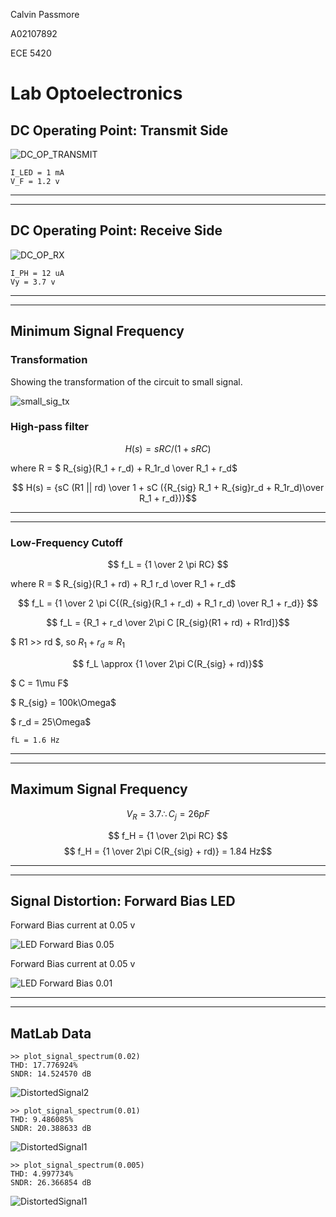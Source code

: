 Calvin Passmore

A02107892

ECE 5420

# Lab Optoelectronics

## DC Operating Point: Transmit Side

![DC_OP_TRANSMIT](./Prelab1.drawio.png)

    I_LED = 1 mA
    V_F = 1.2 v
    
___
___

## DC Operating Point: Receive Side

![DC_OP_RX](./DC_OP_RX.drawio.png)

    I_PH = 12 uA
    Vy = 3.7 v

___
___

## Minimum Signal Frequency

### Transformation
Showing the transformation of the circuit to small signal.

![small_sig_tx](./TX_SmallSignal.drawio.png)

### High-pass filter

$$ H(s) = sRC/(1 + sRC) $$

where R = $ R_{sig}(R_1 + r_d) + R_1r_d \over R_1 + r_d$

$$ H(s) = {sC (R1 || rd) \over 1 + sC ({R_{sig} R_1 + R_{sig}r_d + R_1r_d)\over R_1 + r_d})}$$

---
---

### Low-Frequency Cutoff

$$ f_L = {1 \over 2 \pi RC} $$

where R = $ R_{sig}(R_1 + rd) + R_1 r_d \over R_1 + r_d$

$$ f_L = {1 \over 2 \pi C{(R_{sig}(R_1 + r_d) + R_1 r_d) \over R_1 + r_d}} $$

$$ f_L = {R_1 + r_d \over 2\pi C [R_{sig}(R1 + rd) + R1rd]}$$

$ R1 >> rd $, so $R_1 + r_d \approx R_1$

$$ f_L \approx {1 \over 2\pi C(R_{sig} + rd)}$$

$ C = 1\mu F$

$ R_{sig} = 100k\Omega$

$ r_d = 25\Omega$

```​
fL = 1.6 Hz
```
---
---
## Maximum Signal Frequency

$$ V_R = 3.7 \therefore C_j = 26 pF$$

$$ f_H = {1 \over 2\pi RC} $$
$$ f_H = {1 \over 2\pi C(R_{sig} + rd)} = 1.84 Hz$$

---
---

## Signal Distortion: Forward Bias LED

Forward Bias current at 0.05 v

![LED Forward Bias 0.05](./LED_Forward_Current5.png)

Forward Bias current at 0.05 v

![LED Forward Bias 0.01](./LED_Forward_Current1.png)

---
---
## MatLab Data

    >> plot_signal_spectrum(0.02)
    THD: 17.776924%
    SNDR: 14.524570 dB

![DistortedSignal2](./DistortedSignal2.png)

    >> plot_signal_spectrum(0.01)
    THD: 9.486085%
    SNDR: 20.388633 dB

![DistortedSignal1](./DistortedSignal1.png)

    >> plot_signal_spectrum(0.005)
    THD: 4.997734%
    SNDR: 26.366854 dB

![DistortedSignal1](./DistortedSignal5.png)

